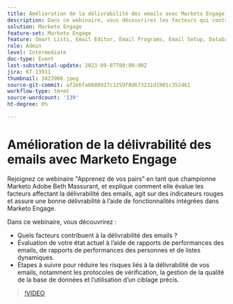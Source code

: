 ```yaml
---
title: Amélioration de la délivrabilité des emails avec Marketo Engage
description: Dans ce webinaire, vous découvrirez les facteurs qui contribuent à la délivrabilité des emails.  Évaluation de votre état actuel à l’aide de rapports de performances des emails, de rapports de performances des personnes et de listes dynamiques.  Étapes à suivre pour réduire les risques liés à la délivrabilité de vos emails, notamment les protocoles de vérification, la gestion de la qualité de la base de données et l’utilisation d’un ciblage précis.
solution: Marketo Engage
feature-set: Marketo Engage
feature: Smart Lists, Email Editor, Email Programs, Email Setup, Database, Target Account Management, Deliverability, Performance Insights
role: Admin
level: Intermediate
doc-type: Event
last-substantial-update: 2023-09-07T00:00:00Z
jira: KT-13911
thumbnail: 3423966.jpeg
source-git-commit: af2e6fa6688927c1259f8d673231d1901c352461
workflow-type: tm+mt
source-wordcount: '139'
ht-degree: 0%

---
```



# Amélioration de la délivrabilité des emails avec Marketo Engage

Rejoignez ce webinaire &quot;Apprenez de vos pairs&quot; en tant que championne Marketo Adobe Beth Massurant, et explique comment elle évalue les facteurs affectant la délivrabilité des emails, agit sur des indicateurs rouges et assure une bonne délivrabilité à l’aide de fonctionnalités intégrées dans Marketo Engage.

Dans ce webinaire, vous découvrirez :
* Quels facteurs contribuent à la délivrabilité des emails ?
* Évaluation de votre état actuel à l’aide de rapports de performances des emails, de rapports de performances des personnes et de listes dynamiques.
* Étapes à suivre pour réduire les risques liés à la délivrabilité de vos emails, notamment les protocoles de vérification, la gestion de la qualité de la base de données et l’utilisation d’un ciblage précis.

>[!VIDEO](https://video.tv.adobe.com/v/3423966/?learn=on)
